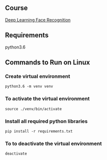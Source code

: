 ## Course
[Deep Learning Face Recognition](https://www.linkedin.com/learning/deep-learning-face-recognition/build-cutting-edge-facial-recognition-systems)

## Requirements 

python3.6

## Commands to Run on Linux
### Create virtual environment
```
python3.6 -m venv venv 
```
### To activate the virtual environment
```
source ./venv/bin/activate 
```
### Install all required python libraries
```
pip install -r requirements.txt 
```
### To to deactivate the virtual environment
```
deactivate
```
